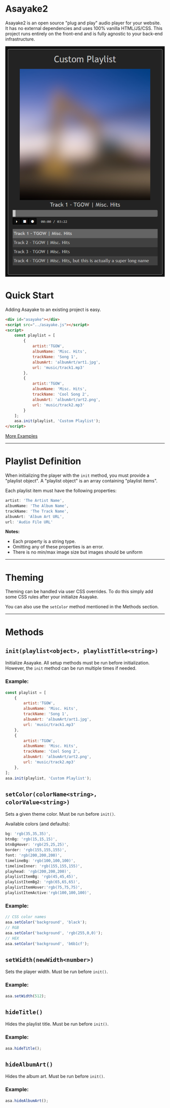 # Asayake2
Asayake2 is an open source "plug and play" audio player for your website. It has no external dependencies and uses 100% vanilla HTML/JS/CSS. This project runs entirely on the front-end and is fully agnostic to your back-end infrastructure. 

![ss](examples/ss.png)

# Quick Start

Adding Asayake to an existing project is easy.

```html
<div id="asayake"></div>
<script src="../asayake.js"></script>
<script>
    const playlist = [
        {
            artist:'TGOW',
            albumName: 'Misc. Hits',
            trackName: 'Song 1',
            albumArt: 'albumArt/art1.jpg',
            url: 'music/track1.mp3'
        },
        {
            artist:'TGOW',
            albumName: 'Misc. Hits',
            trackName: 'Cool Song 2',
            albumArt: 'albumArt/art2.png',
            url: 'music/track2.mp3'
        }
    ];
    asa.init(playlist, 'Custom Playlist');
</script>
```
[More Examples](examples/)

---

# Playlist Definition
When initializing the player with the `init` method, you must provide a "playlist object". A "playlist object" is an array containing "playlist items".

Each playlist item must have the following properties:

```js
artist: 'The Artist Name',
albumName: 'The Album Name',
trackName: 'The Track Name',
albumArt: 'Album Art URL',
url: 'Audio File URL'
```

**Notes:** 
- Each property is a string type. 
- Omitting any of these properties is an error.
- There is no min/max image size but images should be uniform

---

# Theming
Theming can be handled via user CSS overrides. To do this simply add some CSS rules after your initialize Asayake. 

You can also use the `setColor` method mentioned in the Methods section. 

---

# Methods

## `init(playlist<object>, playlistTitle<string>)`
Initialize Asayake. All setup methods must be run before initialization. However, the `init` method can be run multiple times if needed. 

### Example:
```js
const playlist = [
    {
        artist:'TGOW',
        albumName: 'Misc. Hits',
        trackName: 'Song 1',
        albumArt: 'albumArt/art1.jpg',
        url: 'music/track1.mp3'
    },
    {
        artist:'TGOW',
        albumName: 'Misc. Hits',
        trackName: 'Cool Song 2',
        albumArt: 'albumArt/art2.png',
        url: 'music/track2.mp3'
    },
];
asa.init(playlist, 'Custom Playlist');
```

## `setColor(colorName<string>, colorValue<string>)`
Sets a given theme color. Must be run before `init()`.

Available colors (and defaults):

```js
bg: 'rgb(35,35,35)',
btnBg: 'rgb(15,15,15)',
btnBgHover: 'rgb(25,25,25)',
border: 'rgb(155,155,155)',
font: 'rgb(200,200,200)',
timelineBg: 'rgb(100,100,100)',
timelineInner: 'rgb(155,155,155)',
playhead: 'rgb(200,200,200)',
playlistItemBg: 'rgb(45,45,45)',
playlistItemBg2: 'rgb(65,65,65)',
playlistItemHover:'rgb(75,75,75)',
playlistItemActive:'rgb(100,100,100)',
```

### Example:
```js
// CSS color names
asa.setColor('background', 'black');
// RGB
asa.setColor('background', 'rgb(255,0,0)');
// HEX
asa.setColor('background', 'b6b1cf');
```

## `setWidth(newWidth<number>)`
Sets the player width. Must be run before `init()`.

### Example:
```js
asa.setWidth(512);
```

## `hideTitle()`
Hides the playlist title. Must be run before `init()`.

### Example:
```js
asa.hideTitle();
```

## `hideAlbumArt()`
Hides the album art. Must be run before `init()`.

### Example:
```js
asa.hideAlbumArt();
```